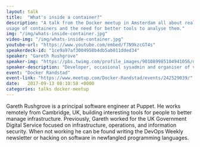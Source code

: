 ```yaml
---
layout: talk
title:  "What's inside a container?"
description: "A talk from the Docker meetup in Amsterdam all about real-world
usage of containers and the need for better tools to analyse them."
img: "/img/whats-inside-container.jpg"
video-img: "/img/whats-inside-container.jpg"
youtube-url: "https://www.youtube.com/embed/f7N9kzcGT4s"
speakerdeck-id: "1ce9a97af3004958b4db5ab011dded34"
speaker: "Gareth Rushgrove"
speaker-img: "https://pbs.twimg.com/profile_images/901089985104941056/d7SFLTMM_400x400.jpg"
speaker-description: "Developer, occasional sysadmin and organiser of various web events in London. General web and programming geek and curator of Devops Weekly. Currenly working at @puppetlabs"
event: "Docker Randstad"
event-link: "https://www.meetup.com/Docker-Randstad/events/242529039/"
date:   2017-09-13 08:10:58 +0000
categories: talks docker-meetup
---
```

Gareth Rushgrove is a principal software engineer at Puppet. He works remotely
from Cambridge, UK, building interesting tools for people to better manage
infrastructure. Previously, Gareth worked for the UK Government Digital Service
focused on infrastructure, operations, and information security. When not
working he can be found writing the DevOps Weekly newsletter or hacking on
software in newfangled programming languages.
